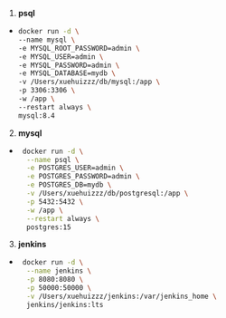 1. **psql**
  - ```bash
    docker run -d \
    --name mysql \
    -e MYSQL_ROOT_PASSWORD=admin \
    -e MYSQL_USER=admin \
    -e MYSQL_PASSWORD=admin \
    -e MYSQL_DATABASE=mydb \
    -v /Users/xuehuizzz/db/mysql:/app \
    -p 3306:3306 \
    -w /app \
    --restart always \
    mysql:8.4
    ```
2. **mysql**
  - ```bash
     docker run -d \
      --name psql \
      -e POSTGRES_USER=admin \
      -e POSTGRES_PASSWORD=admin \
      -e POSTGRES_DB=mydb \
      -v /Users/xuehuizzz/db/postgresql:/app \
      -p 5432:5432 \
      -w /app \
      --restart always \
      postgres:15
    ```
3. **jenkins**
  - ```bash
     docker run -d \
      --name jenkins \
      -p 8080:8080 \
      -p 50000:50000 \
      -v /Users/xuehuizzz/jenkins:/var/jenkins_home \
      jenkins/jenkins:lts
  ```
